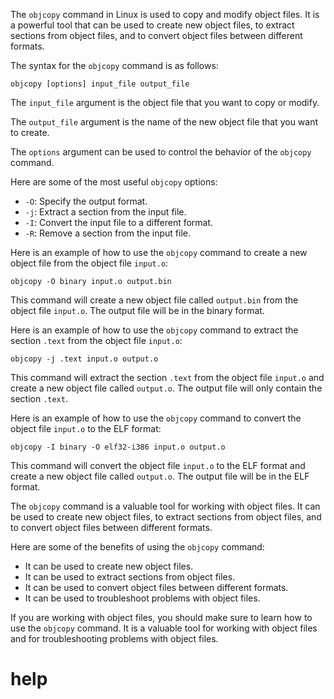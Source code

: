 The `objcopy` command in Linux is used to copy and modify object files. It is a powerful tool that can be used to create new object files, to extract sections from object files, and to convert object files between different formats.

The syntax for the `objcopy` command is as follows:

```
objcopy [options] input_file output_file
```

The `input_file` argument is the object file that you want to copy or modify.

The `output_file` argument is the name of the new object file that you want to create.

The `options` argument can be used to control the behavior of the `objcopy` command.

Here are some of the most useful `objcopy` options:

* `-O`: Specify the output format.
* `-j`: Extract a section from the input file.
* `-I`: Convert the input file to a different format.
* `-R`: Remove a section from the input file.

Here is an example of how to use the `objcopy` command to create a new object file from the object file `input.o`:

```
objcopy -O binary input.o output.bin
```

This command will create a new object file called `output.bin` from the object file `input.o`. The output file will be in the binary format.

Here is an example of how to use the `objcopy` command to extract the section `.text` from the object file `input.o`:

```
objcopy -j .text input.o output.o
```

This command will extract the section `.text` from the object file `input.o` and create a new object file called `output.o`. The output file will only contain the section `.text`.

Here is an example of how to use the `objcopy` command to convert the object file `input.o` to the ELF format:

```
objcopy -I binary -O elf32-i386 input.o output.o
```

This command will convert the object file `input.o` to the ELF format and create a new object file called `output.o`. The output file will be in the ELF format.

The `objcopy` command is a valuable tool for working with object files. It can be used to create new object files, to extract sections from object files, and to convert object files between different formats.

Here are some of the benefits of using the `objcopy` command:

* It can be used to create new object files.
* It can be used to extract sections from object files.
* It can be used to convert object files between different formats.
* It can be used to troubleshoot problems with object files.

If you are working with object files, you should make sure to learn how to use the `objcopy` command. It is a valuable tool for working with object files and for troubleshooting problems with object files.




# help 

```

```
